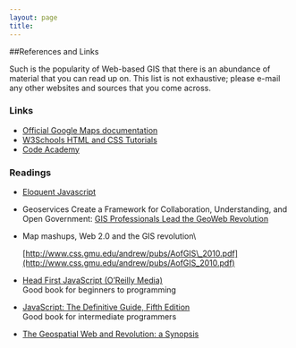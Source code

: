 ```yaml
---
layout: page
title: 
---
```


##References and Links

Such is the popularity of Web-based GIS that there is an abundance of
material that you can read up on. This list is not exhaustive; please
e-mail any other websites and sources that you come across.

### Links

-   [Official Google Maps
    documentation](http://code.google.com/apis/maps/documentation/javascript/)
-   [W3Schools HTML and CSS Tutorials](http://www.w3schools.com/)
-   [Code Academy](http://www.codecademy.com)

### Readings

-   [Eloquent Javascript](http://eloquentjavascript.net/)
-   Geoservices Create a Framework for Collaboration, Understanding, and
    Open Government: [GIS Professionals Lead the GeoWeb
    Revolution](http://www.esri.com/news/arcnews/fall09articles/gis-professionals.html)
-   [](http://www.esri.com/news/arcnews/fall09articles/gis-professionals.html)Map
    mashups, Web 2.0 and the GIS revolution\

    [http://www.css.gmu.edu/andrew/pubs/AofGIS\_2010.pdf](http://www.css.gmu.edu/andrew/pubs/AofGIS_2010.pdf)
-   [Head First JavaScript (O’Reilly
    Media)](http://proquest.safaribooksonline.com/book/programming/javascript/9780596527747)\
     Good book for beginners to
    programming[](http://proquest.safaribooksonline.com/book/programming/javascript/0596101996)
-   [JavaScript: The Definitive Guide, Fifth Edition\
    ](http://proquest.safaribooksonline.com/book/programming/javascript/0596101996)Good
    book for intermediate programmers
-   [The Geospatial Web and Revolution: a
    Synopsis](http://scrubbrush-maprap.blogspot.com/2011/01/geospatial-web-and-revolution-synopsis.html)

